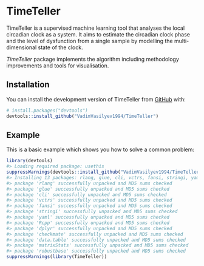 
<!-- README.md is generated from README.Rmd. Please edit that file -->

# TimeTeller

<!-- badges: start -->
<!-- badges: end -->

TimeTeller is a supervised machine learning tool that analyses the local
circadian clock as a system. It aims to estimate the circadian clock
phase and the level of dysfunction from a single sample by modelling the
multi-dimensional state of the clock.

*TimeTeller* package implements the algorithm including methodology
improvements and tools for visualisation.

## Installation

You can install the development version of TimeTeller from
[GitHub](https://github.com/) with:

``` r
# install.packages("devtools")
devtools::install_github("VadimVasilyev1994/TimeTeller")
```

## Example

This is a basic example which shows you how to solve a common problem:

``` r
library(devtools)
#> Loading required package: usethis
suppressWarnings(devtools::install_github("VadimVasilyev1994/TimeTeller", force = TRUE, quiet = TRUE))
#> Installing 13 packages: rlang, glue, cli, vctrs, fansi, stringi, yaml, Rcpp, dplyr, checkmate, data.table, matrixStats, robustbase
#> package 'rlang' successfully unpacked and MD5 sums checked
#> package 'glue' successfully unpacked and MD5 sums checked
#> package 'cli' successfully unpacked and MD5 sums checked
#> package 'vctrs' successfully unpacked and MD5 sums checked
#> package 'fansi' successfully unpacked and MD5 sums checked
#> package 'stringi' successfully unpacked and MD5 sums checked
#> package 'yaml' successfully unpacked and MD5 sums checked
#> package 'Rcpp' successfully unpacked and MD5 sums checked
#> package 'dplyr' successfully unpacked and MD5 sums checked
#> package 'checkmate' successfully unpacked and MD5 sums checked
#> package 'data.table' successfully unpacked and MD5 sums checked
#> package 'matrixStats' successfully unpacked and MD5 sums checked
#> package 'robustbase' successfully unpacked and MD5 sums checked
suppressWarnings(library(TimeTeller))
```
